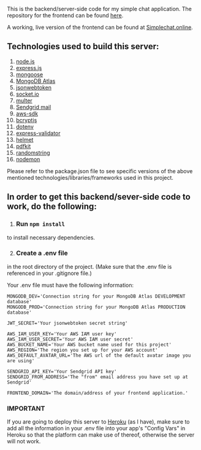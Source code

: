 This is the backend/server-side code for my simple chat application. The repository for the frontend can be found [here](https://github.com/JHS96/simple-chat-frontend).

A working, live version of the frontend can be found at [Simplechat.online](https://simplechat.online).

## Technologies used to build this server:

1. [node.js](https://nodejs.org/en/)
2. [express.js](http://expressjs.com/)
3. [mongoose](https://mongoosejs.com/)
4. [MongoDB Atlas](https://www.mongodb.com/cloud/atlas)
5. [jsonwebtoken](https://www.jsonwebtoken.io/)
6. [socket.io](https://socket.io/)
7. [multer](https://www.npmjs.com/package/multer)
8. [Sendgrid mail](https://www.npmjs.com/package/multer)
9. [aws-sdk](https://docs.aws.amazon.com/sdk-for-javascript/index.html)
10. [bcryptjs](https://www.npmjs.com/package/bcrypt)
11. [dotenv](https://www.npmjs.com/package/dotenv)
12. [express-validator](https://www.npmjs.com/package/express-validator)
13. [helmet](https://www.npmjs.com/package/helmet)
14. [pdfkit](https://www.npmjs.com/package/pdfkit)
15. [randomstring](https://www.npmjs.com/package/randomstring)
16. [nodemon](https://www.npmjs.com/package/nodemon)

Please refer to the package.json file to see specific versions of the above mentioned technologies/libraries/frameworks used in this project.

## In order to get this backend/sever-side code to work, do the following:

1. ### Run `npm install`

to install necessary dependencies.

2. ### Create a .env file

in the root directory of the project. (Make sure that the .env file is referenced in your .gitignore file.)

Your .env file must have the following information:

```
MONGODB_DEV='Connection string for your MongoDB Atlas DEVELOPMENT database'
MONGODB_PROD='Connection string for your MongoDB Atlas PRODUCTION database'

JWT_SECRET='Your jsonwebtoken secret string'

AWS_IAM_USER_KEY='Your AWS IAM user key'
AWS_IAM_USER_SECRET='Your AWS IAM user secret'
AWS_BUCKET_NAME='Your AWS bucket name used for this project'
AWS_REGION='The region you set up for your AWS account'
AWS_DEFAULT_AVATAR_URL='The AWS url of the default avatar image you are using'

SENDGRID_API_KEY='Your Sendgrid API key'
SENDGRID_FROM_ADDRESS='The "from" email address you have set up at Sendgrid'

FRONTEND_DOMAIN='The domain/address of your frontend application.'
```

### IMPORTANT

If you are going to deploy this server to [Heroku](https://www.heroku.com/) (as I have), make sure to add all the information in your .env file into your app's "Config Vars" in Heroku so that the platform can make use of thereof, otherwise the server will not work.

